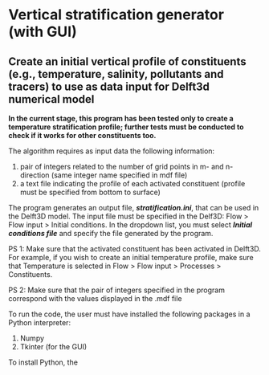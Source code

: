  
# Vertical stratification generator (with GUI) 

## Create an initial vertical profile of constituents (e.g., temperature, salinity, pollutants and tracers) to use as data input for Delft3d numerical model  

**In the current stage, this program has been tested only to create a temperature stratification profile; further tests must be conducted to check if it works for other constituents too.** 

The algorithm requires as input data the following information:  

1) pair of integers related to the number of grid points in m- and n- direction (same integer name specified in mdf file)  
2) a text file indicating the profile of each activated constituent (profile must be specified from bottom to surface)

The program generates an output file, ***stratification.ini***, that can be used in the Delft3D model. 
The input file must be specified in the Delf3D: Flow > Flow input > Initial conditions. In the dropdown list, you must select ***Initial conditions file*** and specify the file generated by the program.  

PS 1: Make sure that the activated constituent has been activated in Delft3D. For example, if you wish to create an initial temperature profile, make sure that Temperature is selected in Flow > Flow input > Processes > Constituents.  

PS 2: Make sure that the pair of integers specified in the program correspond with the values displayed in the .mdf file   

To run the code, the user must have installed the following packages in a Python interpreter: 
1) Numpy
2) Tkinter (for the GUI)

To install Python, the 


